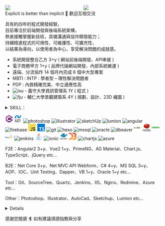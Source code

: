 <a href="#">
 <img align="right" src="https://github-readme-stats.vercel.app/api?username=johch3n611u&layout=compact&theme=highcontrast" width="50%">
</a>
<a href="#">
   <img align="right" src="https://github-readme-streak-stats.herokuapp.com/?user=johch3n611u&theme=highcontrast" width="50%" />
</a>

Explicit is better than implicit 🖖 歡迎互相交流 

<!-- 你好，我是劉育誠，<br> -->

具有約四年的程式開發經驗，<br>
目前專注於前端開發與後端系統架構，<br>
熱衷接觸掌握新技術，具備溝通與協作開發能力；<br>
持續精進程式的可用性、可維護性、可擴充性，<br>
以結果為導向，以使用者為中心，享受解決問題的成就感。<br>

* 系統開發整合乙方 3+y ( 網站前後端開發、API串接 )
* 電子商務甲方 1+y ( 品牌代操網站開發、內部系統維運 )
* 遠端、分流協作 14 個月內完成 6 個中大型專案
* MBTI : INTP : 學者型 – 理性解決問題者
* PDP : 內斂精確完美、中立適應性高
* <img src="https://ci.isu.edu.tw/prev/img/ISU_logo4.png" alt="isu" width="15" height="15" /> - 義守大學資訊管理系 1Y ( 程式 )
* <img src="https://summercourse.fju.edu.tw/statics/img/logo.png" alt="fju" width="15" height="15" /> - 輔仁大學景觀建築系 4Y ( 規劃、設計、23D 繪圖 )

<details> <summary>SKILL：</summary></details>

<p>
 <!-- 較長碰 -->
 
<img src="https://raw.githubusercontent.com/devicons/devicon/master/icons/csharp/csharp-original.svg" alt="csharp" width="25" height="25"/>
<img src="https://raw.githubusercontent.com/devicons/devicon/master/icons/dot-net/dot-net-original-wordmark.svg" alt="dotnet" width="25" height="25"/>
<img src="https://upload.wikimedia.org/wikipedia/commons/thumb/a/af/Adobe_Photoshop_CC_icon.svg/1051px-Adobe_Photoshop_CC_icon.svg.png" alt="photoshop" width="25" height="25"/>
<img src="https://upload.wikimedia.org/wikipedia/commons/thumb/f/fb/Adobe_Illustrator_CC_icon.svg/2101px-Adobe_Illustrator_CC_icon.svg.png" alt="illustrator" width="25" height="25"/>
<img src="https://upload.wikimedia.org/wikipedia/commons/9/9c/SketchUp-Logo.png" alt="sketchUp" width="25" height="25"/>
<img src="https://seeklogo.com/images/L/lumion-3d-logo-948AF388BD-seeklogo.com.png" alt="lumion" width="25" height="25"/>
<img src="https://angular.io/assets/images/logos/angular/angular.svg" alt="angular" width="25" height="25"/>
<img src="https://seeklogo.com/images/F/firebase-logo-402F407EE0-seeklogo.com.png" alt="firebase" width="25" height="25"/>
<img src="https://raw.githubusercontent.com/devicons/devicon/master/icons/javascript/javascript-original.svg" alt="javascript" width="25" height="25"/>
<img src="https://raw.githubusercontent.com/devicons/devicon/master/icons/typescript/typescript-original.svg" alt="typescript" width="25" height="25"/>
<img src="https://www.vectorlogo.zone/logos/git-scm/git-scm-icon.svg" alt="git" width="25" height="25"/>
<img src="https://www.vectorlogo.zone/logos/hexoio/hexoio-icon.svg" alt="hexo" width="25" height="25"/>
<img src="https://www.svgrepo.com/show/303229/microsoft-sql-server-logo.svg" alt="mssql" width="25" height="25"/>
<img src="https://upload.wikimedia.org/wikipedia/commons/thumb/c/c3/Oracle_Logo.svg/1200px-Oracle_Logo.svg.png" alt="oracle" width="25" height="20"/>
<img src="https://dbeaver.com/img/dbeaver-head.png" alt="dbeaver" width="25" height="25"/>

<!-- 較少碰 -->

<img src="https://raw.githubusercontent.com/devicons/devicon/master/icons/nodejs/nodejs-original-wordmark.svg" alt="nodejs" width="25" height="25"/>
<img src="https://raw.githubusercontent.com/devicons/devicon/master/icons/redis/redis-original-wordmark.svg" alt="redis" width="25" height="25"/>
<img src="https://raw.githubusercontent.com/devicons/devicon/master/icons/nginx/nginx-original.svg" alt="nginx" width="25" height="25"/>
<img src="https://raw.githubusercontent.com/devicons/devicon/master/icons/mysql/mysql-original-wordmark.svg" alt="mysql" width="25" height="25"/> 
<img src="https://www.vectorlogo.zone/logos/jenkins/jenkins-icon.svg" alt="jenkins" width="25" height="25"/>
<img src="https://raw.githubusercontent.com/devicons/devicon/master/icons/java/java-original.svg" alt="java" width="25" height="25"/>
<img src="https://upload.wikimedia.org/wikipedia/commons/d/d1/Ionic_Logo.svg" alt="ionic" width="25" height="25"/>
<img src="https://raw.githubusercontent.com/devicons/devicon/master/icons/docker/docker-original-wordmark.svg" alt="docker" width="25" height="25"/>
<img src="https://raw.githubusercontent.com/devicons/devicon/master/icons/d3js/d3js-original.svg" alt="d3js" width="25" height="25"/>
<img src="https://www.chartjs.org/media/logo-title.svg" alt="chartjs" width="25" height="25"/>
<img src="https://www.vectorlogo.zone/logos/microsoft_azure/microsoft_azure-icon.svg" alt="azure" width="25" height="25"/>

</p>

F2E：Angular2 3+y、Vue2 1+y、PrimeNG、AG Material、Chart.js、TypeScript、jQuery etc...

B2E：Net Core 3+y、Net MVC API Webform、C# 4+y、MS SQL 3+y、AOP、IOC、Unit Testing、Dapper、VB 1+y、Oracle 1+y etc...

Tool：Git、SourceTree、Quartz、Jenkins、IIS、Nginx、Redmine、Azure etc...

Other：Photoshop、Illustrator、AutoCad、Sketchup、Lumion etc...

<!---

1.擔任角色 2.量化問題 3.量化成果

組織/溝通協調/領導慾望

分段落、埋契子話題留在溝通時聊

長話短說最多一張 A4

必備能力、加分條件

經歷(展現能力)、簡介(透露特質)、動機(表現誠意)

履歷所有內容都必須跟職缺相關

---

150 字左右 / 正向 / 簡答目前能力與背景

經驗 BAR 擔任角色

---

一、姓名、畢業學校、主修科系(若有輔系當然也可以說)
二、學校主要所學(大學可講專題、研究所可講研究)
專業部分可以用簡單易懂的方式去解釋
因為人資當然沒辦法理解你的科系到底做些甚麼
可是你可以用轉化的方式去表達
一般我看過瞧不起人資所以不想講的人也是有
請記得：未來在工作中，你會跟與你不同專業的人共事，如何將你會的講到非本科系或非專業的人也能理解，是重要的


三、社團、打工、實習
有當幹部請說明辦過哪些活動、你的成就
有打工的請說明工作內容跟從中習得甚麼
有實習的這題更好發揮請不要浪費這個好機會


四、對於工作的了解
請務必事先做好功課
我想你今天會想去這間公司面試應該也是因為有興趣吧
查好跟工作及公司的相關資料
提出你想問的問題
提高你問問題的層次
薪資福利絕對可以問
但除此之外你對於工作應該要再提出更有深度的問題


五、結語
簡單來說就是要告訴人資你的介紹結束了
我常聽到是突然的句點
也不告訴我他已經結束了
停在一個很莫名的點XD

--->

<details> 

---

## <a href="http://www.shinda.com.tw"> Shinda Tech </a> , Sr. Software Developer , 2020.06 - 2022.10
 
---
 
</details>

感謝您閱讀 🏄 如有建議煩請指教與分享 
